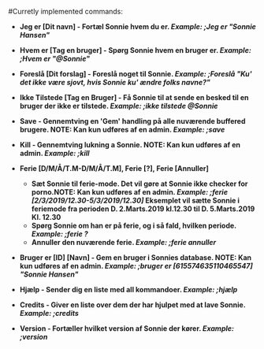 #Curretly implemented commands:
- **Jeg er [Dit navn] - Fortæl Sonnie hvem du er. _Example: ;Jeg er "Sonnie Hansen"_**

- **Hvem er [Tag en bruger] - Spørg Sonnie hvem en bruger er. _Example: ;Hvem er "@Sonnie"_**

- **Foreslå [Dit forslag] - Foreslå noget til Sonnie. _Example: ;Foreslå "Ku' det ikke være sjovt, hvis Sonnie ku' ændre folks navne?"_**

- **Ikke Tilstede [Tag en Bruger] - Få Sonnie til at sende en besked til en bruger der ikke er tilstede. _Example: ;ikke tilstede @Sonnie_**

- **Save - Gennemtving en 'Gem' handling på alle nuværende buffered brugere. NOTE: Kan kun udføres af en admin. _Example: ;save_**

- **Kill - Gennemtving lukning a Sonnie. NOTE: Kan kun udføres af en admin. _Example: ;kill_**

- **Ferie [D/M/Å/T.M-D/M/Å/T.M], Ferie [?], Ferie [Annuller]**
  - **Sæt Sonnie til ferie-mode. Det vil gøre at Sonnie ikke checker for porno.NOTE: Kan kun udføres af en admin. _Example: ;ferie [2/3/2019/12.30-5/3/2019/12.30]_ Eksemplet vil sætte Sonnie i feriemode fra perioden D. 2.Marts.2019 kl.12.30 til D. 5.Marts.2019 Kl. 12.30**
  - **Spørg Sonnie om han er på ferie, og i så fald, hvilken periode. _Example: ;ferie ?_**
  - **Annuller den nuværende ferie. _Example: ;ferie annuller_**

- **Bruger er [ID] [Navn] - Gem en bruger i Sonnies database. NOTE: Kan kun udføres af en admin. _Example: ;bruger er [615574635110465547] "Sonnie Hansen"_**

- **Hjælp - Sender dig en liste med all kommandoer. _Example: ;hjælp_**

- **Credits - Giver en liste over dem der har hjulpet med at lave Sonnie. _Example: ;credits_**

- **Version - Fortæller hvilket version af Sonnie der kører. _Example: ;version_**
